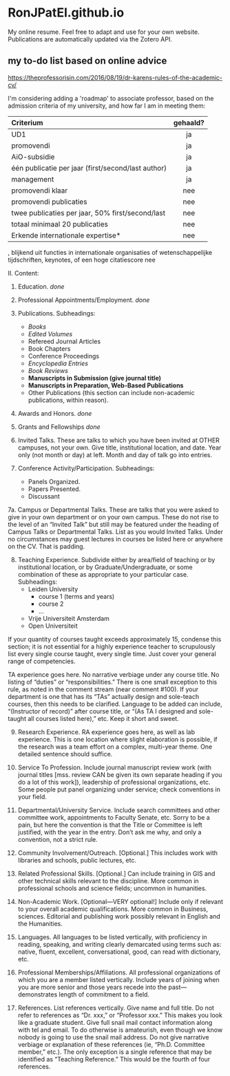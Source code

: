 # RonJPatEl.github.io

My online resume. Feel free to adapt and use for your own website. Publications are automatically updated via the Zotero API.

## my to-do list based on online advice

https://theprofessorisin.com/2016/08/19/dr-karens-rules-of-the-academic-cv/


I'm considering adding a 'roadmap' to associate professor, based on the admission criteria of my university, and how far I am in meeting them:

Criterium                                          |	gehaald? |
:--------------------------------------------------|:-----------:|
UD1	                                               | ja          |
promovendi                                         | ja          |
AiO-subsidie                                       | ja          |
één publicatie per jaar (first/second/last author) | ja          |
management	                                       | ja          |
promovendi klaar                                   | nee         |
promovendi publicaties                             | nee         |
twee publicaties per jaar, 50% first/second/last   | nee         |
totaal minimaal 20 publicaties                     | nee         |
Erkende internationale expertise*                  | nee         |


, blijkend uit functies in internationale organisaties of wetenschappelijke tijdschriften, keynotes, of een hoge citatiescore	nee

II.  Content:

1. Education. *done*

2. Professional Appointments/Employment. *done*

3. Publications. Subheadings: 
   - *Books* 
   - *Edited Volumes* 
   - Refereed Journal Articles
   - Book Chapters
   - Conference Proceedings
   - *Encyclopedia Entries*
   - *Book Reviews*
   - **Manuscripts in Submission (give journal title)**
   - **Manuscripts in Preparation, Web-Based Publications**
   - Other Publications (this section can include non-academic publications, within reason).  

4. Awards and Honors. *done*

5. Grants and Fellowships *done*

6. Invited Talks. These are talks to which you have been invited at OTHER campuses, not your own. Give title, institutional location, and date. Year only (not month or day) at left.  Month and day of talk go into entries.

7. Conference Activity/Participation. 
Subheadings: 
    - Panels Organized. 
    - Papers Presented. 
    - Discussant

7a.  Campus or Departmental Talks.  These are talks that you were asked to give in your own department or on your own campus. These do not rise to the level of an “Invited Talk” but still may be featured under the heading of Campus Talks or Departmental Talks.  List as you would Invited Talks.  Under no circumstances may guest lectures in courses be listed here or anywhere on the CV. That is padding.

8. Teaching Experience. Subdivide either by area/field of teaching or by institutional location, or by Graduate/Undergraduate, or some combination of these as appropriate to your particular case. 
Subheadings:
    - Leiden University
        - course 1 (terms and years)
        - course 2
        - ...
    - Vrije Universiteit Amsterdam
    - Open Universiteit

If your quantity of courses taught exceeds approximately 15, condense this section; it is not essential for a highly experience teacher to scrupulously list every single course taught, every single time.  Just cover your general range of competencies.

TA experience goes here.  No narrative verbiage under any course title. No listing of “duties” or “responsibilities.”  There is one small exception to this rule, as noted in the comment stream (near comment #100).  If your department is one that has its “TAs” actually design and sole-teach courses, then this needs to be clarified.  Language to be added can include, “(Instructor of record)” after course title, or “(As TA I designed and sole-taught all courses listed here),” etc.  Keep it short and sweet.

9.  Research Experience. RA experience goes here, as well as lab experience.  This is one location where slight elaboration is possible, if the research was a team effort on a complex, multi-year theme.  One detailed sentence should suffice.  

10. Service To Profession. Include journal manuscript review work (with journal titles [mss. review CAN be given its own separate heading if you do a lot of this work]), leadership of professional organizations, etc. Some people put panel organizing under service; check conventions in your field.

11. Departmental/University Service. Include search committees and other committee work, appointments to Faculty Senate, etc.  Sorry to be a pain, but here the convention is that the Title or Committee is left justified, with the year in the entry.  Don’t ask me why, and only a convention, not a strict rule.

13. Community Involvement/Outreach. [Optional.]  This includes work with libraries and schools, public lectures, etc.

15.  Related Professional Skills. [Optional.] Can include training in GIS and other technical skills relevant to the discipline. More common in professional schools and science fields; uncommon in humanities.

16. Non-Academic Work. [Optional—VERY optional!] Include only if relevant to your overall academic qualifications. More common in Business, sciences. Editorial and publishing work possibly relevant in English and the Humanities.  

18. Languages. All languages to be listed vertically, with proficiency in reading, speaking, and writing clearly demarcated using terms such as: native, fluent, excellent, conversational, good, can read with dictionary, etc.

19. Professional Memberships/Affiliations. All professional organizations of which you are a member listed vertically. Include years of joining when you are more senior and those years recede into the past—demonstrates length of commitment to a field.

20. References. List references vertically. Give name and full title. Do not refer to references as “Dr. xxx,” or “Professor xxx.” This makes you look like a graduate student. Give full snail mail contact information along with tel and email. To do otherwise is amateurish, even though we know nobody is going to use the snail mail address. Do not give narrative verbiage or explanation of these references (ie, “Ph.D. Committee member,” etc.). The only exception is a single reference that may be identified as “Teaching Reference.” This would be the fourth of four references.
